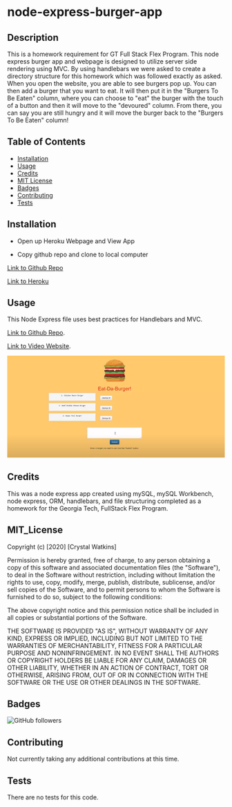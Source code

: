 # node-express-burger-app

## Description 

This is a homework requirement for GT Full Stack Flex Program. This node express burger app and webpage is designed to utilize server side rendering using MVC. By using handlebars we were asked to create a directory structure for this homework which was followed exactly as asked. When you open the website, you are able to see burgers pop up. You can then add a burger that you want to eat. It will then put it in the "Burgers To Be Eaten" column, where you can choose to "eat" the burger with the touch of a button and then it will move to the "devoured" column. From there, you can say you are still hungry and it will move the burger back to the "Burgers To Be Eaten" column!


## Table of Contents

* [Installation](#installation)
* [Usage](#usage)
* [Credits](#credits)
* [MIT License](#mit_license)
* [Badges](#badges)
* [Contributing](#contributing)
* [Tests](#tests)


## Installation

* Open up Heroku Webpage and View App

* Copy github repo and clone to local computer


[Link to Github Repo](https://github.com/CrystalWatkins/gt-hw-mvc-burger-app)
 
[Link to Heroku ](https://evening-ravine-28370.herokuapp.com/)


## Usage 

This Node Express file uses best practices for Handlebars and MVC.

[Link to Github Repo](https://github.com/CrystalWatkins/gt-hw-mvc-burger-app).
 
[Link to Video Website](https://evening-ravine-28370.herokuapp.com/).

![Photo 1](public/assets/img/webpage.png)


## Credits

This was a node express app created using mySQL, mySQL Workbench, node express, ORM, handlebars, and file structuring completed as a homework for the Georgia Tech, FullStack Flex Program.

## MIT_License

Copyright (c) [2020] [Crystal Watkins]

Permission is hereby granted, free of charge, to any person obtaining a copy
of this software and associated documentation files (the "Software"), to deal
in the Software without restriction, including without limitation the rights
to use, copy, modify, merge, publish, distribute, sublicense, and/or sell
copies of the Software, and to permit persons to whom the Software is
furnished to do so, subject to the following conditions:

The above copyright notice and this permission notice shall be included in all
copies or substantial portions of the Software.

THE SOFTWARE IS PROVIDED "AS IS", WITHOUT WARRANTY OF ANY KIND, EXPRESS OR
IMPLIED, INCLUDING BUT NOT LIMITED TO THE WARRANTIES OF MERCHANTABILITY,
FITNESS FOR A PARTICULAR PURPOSE AND NONINFRINGEMENT. IN NO EVENT SHALL THE
AUTHORS OR COPYRIGHT HOLDERS BE LIABLE FOR ANY CLAIM, DAMAGES OR OTHER
LIABILITY, WHETHER IN AN ACTION OF CONTRACT, TORT OR OTHERWISE, ARISING FROM,
OUT OF OR IN CONNECTION WITH THE SOFTWARE OR THE USE OR OTHER DEALINGS IN THE
SOFTWARE.


## Badges

![GitHub followers](https://img.shields.io/github/followers/CrystalWatkins?style=social)


## Contributing

Not currently taking any additional contributions at this time.

## Tests

There are no tests for this code.
